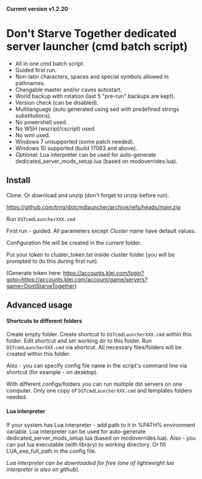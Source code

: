 **Current version v1.2.20**

# Don't Starve Together dedicated server launcher (cmd batch script)

* All in one cmd batch script.
* Guided first run.
* Non-latin characters, spaces and special symbols allowed in pathnames.
* Changable master and/or caves autostart.
* World backup with rotation (last 5 "pre-run" backups are kept).
* Version check (can be disabled).
* Multilanguage (auto generated using sed with predefined strings substitutions).
* No powershell used.
* No WSH (wscript/cscript) used.
* No wmi used.
* Windows 7 unsupported (some patch needed).
* Windows 10 supported (build 17063 and above).
* *Optional:* Lua interpreter can be used for auto-generate dedicated_server_mods_setup.lua (based on modoverrides.lua).

## Install
Clone. Or download and unzip (don't forget to unzip before run).

https://github.com/trng/dstcmdlauncher/archive/refs/heads/main.zip

Run `DSTcmdLauncherXXX.cmd`

First run - guided. All parameters except *Cluster name* have default values.

Configuration file will be created in the current folder.

Put your token to cluster_token.txt inside cluster folder (you will be prompted to do this during first run).

(Generate token here: https://accounts.klei.com/login?goto=https://accounts.klei.com/account/game/servers?game=DontStarveTogether)



## Advanced usage
#### Shortcuts to different folders
Create empty folder. Create shortcut to `DSTcmdLauncherXXX.cmd` within this folder. Edit shortcut and set working dir to this folder. Run `DSTcmdLauncherXXX.cmd` via shortcut. All necessary files/folders will be created within this folder.

Also - you can specify config file name in the script's command line via shortcut (for example - on desktop).

With different configs/folders you can run multiple dst servers on one computer. Only one copy of `DSTcmdLauncherXXX.cmd` and templates folders needed.

#### Lua interpreter 
If your system has Lua interpreter - add path to it in %PATH% environment variable. Lua interpreter can be used for auto-generate dedicated_server_mods_setup.lua (based on modoverrides.lua). Also - you can put lua executable (with library) to working directory. Or fill LUA_exe_full_path in the config file.

*Lua interpreter can be downloaded for free (one of lightweight lua interpreter is also on github).*
